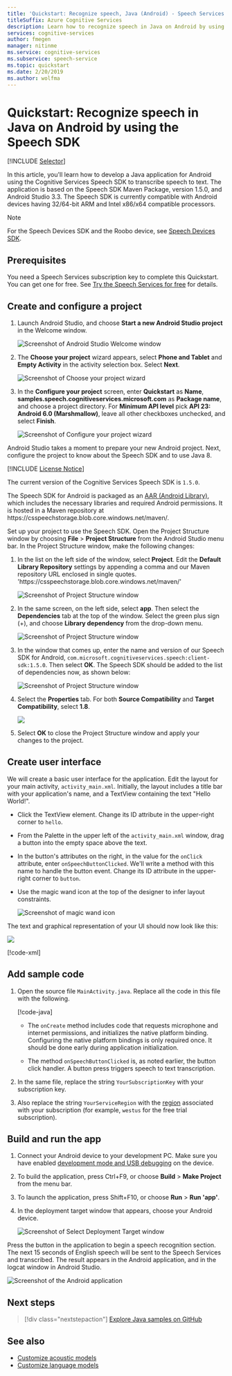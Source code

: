 ```yaml
---
title: 'Quickstart: Recognize speech, Java (Android) - Speech Services'
titleSuffix: Azure Cognitive Services
description: Learn how to recognize speech in Java on Android by using the Speech SDK
services: cognitive-services
author: fmegen
manager: nitinme
ms.service: cognitive-services
ms.subservice: speech-service
ms.topic: quickstart
ms.date: 2/20/2019
ms.author: wolfma
---
```


# Quickstart: Recognize speech in Java on Android by using the Speech SDK

[!INCLUDE [Selector](../../../includes/cognitive-services-speech-service-quickstart-selector.md)]

In this article, you'll learn how to develop a Java application for Android using the Cognitive Services Speech SDK to transcribe speech to text.
The application is based on the Speech SDK Maven Package, version 1.5.0, and Android Studio 3.3.
The Speech SDK is currently compatible with Android devices having 32/64-bit ARM and Intel x86/x64 compatible processors.

> [!NOTE]
> For the Speech Devices SDK and the Roobo device, see [Speech Devices SDK](speech-devices-sdk.md).

## Prerequisites

You need a Speech Services subscription key to complete this Quickstart. You can get one for free. See [Try the Speech Services for free](get-started.md) for details.

## Create and configure a project

1. Launch Android Studio, and choose **Start a new Android Studio project** in the Welcome window.

    ![Screenshot of Android Studio Welcome window](media/sdk/qs-java-android-01-start-new-android-studio-project.png)

1. The **Choose your project** wizard appears, select **Phone and Tablet** and **Empty Activity** in the activity selection box. Select **Next**.

   ![Screenshot of Choose your project wizard](media/sdk/qs-java-android-02-target-android-devices.png)

1. In the **Configure your project** screen, enter **Quickstart** as **Name**, **samples.speech.cognitiveservices.microsoft.com** as **Package name**, and choose a project directory. For **Minimum API level** pick **API 23: Android 6.0 (Marshmallow)**, leave all other checkboxes unchecked, and select **Finish**.

   ![Screenshot of Configure your project wizard](media/sdk/qs-java-android-03-create-android-project.png)

Android Studio takes a moment to prepare your new Android project. Next, configure the project to know about the Speech SDK and to use Java 8.

[!INCLUDE [License Notice](../../../includes/cognitive-services-speech-service-license-notice.md)]

The current version of the Cognitive Services Speech SDK is `1.5.0`.

The Speech SDK for Android is packaged as an [AAR (Android Library)](https://developer.android.com/studio/projects/android-library), which includes the necessary libraries and required Android permissions.
It is hosted in a Maven repository at https:\//csspeechstorage.blob.core.windows.net/maven/.

Set up your project to use the Speech SDK. Open the Project Structure window by choosing **File** > **Project Structure** from the Android Studio menu bar. In the Project Structure window, make the following changes:

1. In the list on the left side of the window, select **Project**. Edit the **Default Library Repository** settings by appending a comma and our Maven repository URL enclosed in single quotes. 'https:\//csspeechstorage.blob.core.windows.net/maven/'

   ![Screenshot of Project Structure window](media/sdk/qs-java-android-06-add-maven-repository.png)

1. In the same screen, on the left side, select **app**. Then select the **Dependencies** tab at the top of the window. Select the green plus sign (+), and choose **Library dependency** from the drop-down menu.

   ![Screenshot of Project Structure window](media/sdk/qs-java-android-07-add-module-dependency.png)

1. In the window that comes up, enter the name and version of our Speech SDK for Android, `com.microsoft.cognitiveservices.speech:client-sdk:1.5.0`. Then select **OK**.
   The Speech SDK should be added to the list of dependencies now, as shown below:

   ![Screenshot of Project Structure window](media/sdk/qs-java-android-08-dependency-added-1.0.0.png)

1. Select the **Properties** tab. For both **Source Compatibility** and **Target Compatibility**, select **1.8**.

   ![](media/sdk/qs-java-android-09-dependency-added.png)

1. Select **OK** to close the Project Structure window and apply your changes to the project.

## Create user interface

We will create a basic user interface for the application. Edit the layout for your main activity, `activity_main.xml`. Initially, the layout includes a title bar with your application's name, and a TextView containing the text "Hello World!".

* Click the TextView element. Change its ID attribute in the upper-right corner to `hello`.

* From the Palette in the upper left of the `activity_main.xml` window, drag a button into the empty space above the text.

* In the button's attributes on the right, in the value for the `onClick` attribute, enter `onSpeechButtonClicked`. We'll write a method with this name to handle the button event.  Change its ID attribute in the upper-right corner to `button`.

* Use the magic wand icon at the top of the designer to infer layout constraints.

  ![Screenshot of magic wand icon](media/sdk/qs-java-android-10-infer-layout-constraints.png)

The text and graphical representation of your UI should now look like this:

![](media/sdk/qs-java-android-11-gui.png)

[!code-xml[](~/samples-cognitive-services-speech-sdk/quickstart/java-android/app/src/main/res/layout/activity_main.xml)]

## Add sample code

1. Open the source file `MainActivity.java`. Replace all the code in this file with the following.

   [!code-java[](~/samples-cognitive-services-speech-sdk/quickstart/java-android/app/src/main/java/com/microsoft/cognitiveservices/speech/samples/quickstart/MainActivity.java#code)]

   * The `onCreate` method includes code that requests microphone and internet permissions, and initializes the native platform binding. Configuring the native platform bindings is only required once. It should be done early during application initialization.

   * The method `onSpeechButtonClicked` is, as noted earlier, the button click handler. A button press triggers speech to text transcription.

1. In the same file, replace the string `YourSubscriptionKey` with your subscription key.

1. Also replace the string `YourServiceRegion` with the [region](regions.md) associated with your subscription (for example, `westus` for the free trial subscription).

## Build and run the app

1. Connect your Android device to your development PC. Make sure you have enabled [development mode and USB debugging](https://developer.android.com/studio/debug/dev-options) on the device.

1. To build the application, press Ctrl+F9, or choose **Build** > **Make Project** from the menu bar.

1. To launch the application, press Shift+F10, or choose **Run** > **Run 'app'**.

1. In the deployment target window that appears, choose your Android device.

   ![Screenshot of Select Deployment Target window](media/sdk/qs-java-android-12-deploy.png)

Press the button in the application to begin a speech recognition section. The next 15 seconds of English speech will be sent to the Speech Services and transcribed. The result appears in the Android application, and in the logcat window in Android Studio.

![Screenshot of the Android application](media/sdk/qs-java-android-13-gui-on-device.png)

## Next steps

> [!div class="nextstepaction"]
> [Explore Java samples on GitHub](https://aka.ms/csspeech/samples)

## See also

- [Customize acoustic models](how-to-customize-acoustic-models.md)
- [Customize language models](how-to-customize-language-model.md)
